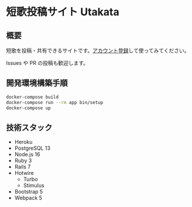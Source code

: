# 短歌投稿サイト Utakata

## 概要

短歌を投稿・共有できるサイトです。[アカウント登録](https://utakatanka.jp/users/sign_up)して使ってみてください。

Issues や PR の投稿も歓迎します。

## 開発環境構築手順

```sh
docker-compose build
docker-compose run --rm app bin/setup
docker-compose up
```

## 技術スタック

- Heroku
- PostgreSQL 13
- Node.js 16
- Ruby 3
- Rails 7
- Hotwire
  - Turbo
  - Stimulus
- Bootstrap 5
- Webpack 5
